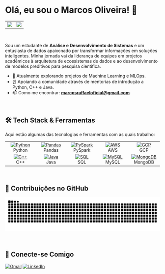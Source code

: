 # Olá, eu sou o Marcos Oliveira! 👋

<table width="100%">
  <tr>
    <td width="50%" align="center">
      <a href="https://github.com/MarcosOliveira16">
        <img src="https://github-readme-stats.vercel.app/api/top-langs/?username=MarcosOliveira16&layout=compact&hide=jupyter%2Ctex%2Chtml&langs_count=6&theme=dracula" />
      </a>
    </td>
    <td width="50%" align="center">
      <a href="https://github.com/MarcosOliveira16">
        <img src="https://github-readme-streak-stats.herokuapp.com/?user=MarcosOliveira16&theme=dracula" />
      </a>
    </td>
  </tr>
</table>

<br/>

Sou um estudante de **Análise e Desenvolvimento de Sistemas** e um entusiasta de dados apaixonado por transformar informações em soluções inteligentes. Minha jornada vai da liderança de equipes em projetos acadêmicos à arquitetura de ecossistemas de dados e ao desenvolvimento de modelos preditivos para pesquisa científica.

- 🔭 Atualmente explorando projetos de Machine Learning e MLOps.
- 멘 Apoiando a comunidade através de mentorias de introdução a Python, C++ e Java.
- 📫 Como me encontrar: **marcosraffaeloficial@gmail.com**

<br/>

## 🛠️ Tech Stack & Ferramentas

Aqui estão algumas das tecnologias e ferramentas com as quais trabalho:

<table>
  <tr>
    <td align="center" width="96">
      <a href="#-linguagens-de-programação">
        <img src="https://cdn.jsdelivr.net/gh/devicons/devicon@latest/icons/python/python-original.svg" width="48" height="48" alt="Python" />
      </a>
      <br>Python
    </td>
    <td align="center" width="96">
      <a href="#-dados--big-data">
        <img src="https://cdn.jsdelivr.net/gh/devicons/devicon@latest/icons/pandas/pandas-original-wordmark.svg" width="48" height="48" alt="Pandas" />
      </a>
      <br>Pandas
    </td>
    <td align="center" width="96">
      <a href="#-dados--big-data">
        <img src="https://cdn.jsdelivr.net/gh/devicons/devicon@latest/icons/apachespark/apachespark-original-wordmark.svg" width="48" height="48" alt="PySpark" />
      </a>
      <br>PySpark
    </td>
    <td align="center" width="96">
      <a href="#-cloud--bancos-de-dados">
        <img src="https://cdn.jsdelivr.net/gh/devicons/devicon@latest/icons/amazonwebservices/amazonwebservices-original-wordmark.svg" width="48" height="48" alt="AWS" />
      </a>
      <br>AWS
    </td>
    <td align="center" width="96">
      <a href="#-cloud--bancos-de-dados">
        <img src="https://cdn.jsdelivr.net/gh/devicons/devicon@latest/icons/googlecloud/googlecloud-original.svg" width="48" height="48" alt="GCP" />
      </a>
      <br>GCP
    </td>
  </tr>
  <tr>
    <td align="center" width="96">
      <a href="#-linguagens-de-programação">
        <img src="https://cdn.jsdelivr.net/gh/devicons/devicon@latest/icons/cplusplus/cplusplus-original.svg" width="48" height="48" alt="C++" />
      </a>
      <br>C++
    </td>
    <td align="center" width="96">
      <a href="#-linguagens-de-programação">
        <img src="https://cdn.jsdelivr.net/gh/devicons/devicon@latest/icons/java/java-original-wordmark.svg" width="48" height="48" alt="Java" />
      </a>
      <br>Java
    </td>
    <td align="center" width="96">
      <a href="#-linguagens-de-programação">
        <img src="https://cdn.jsdelivr.net/gh/devicons/devicon@latest/icons/azuresqldatabase/azuresqldatabase-original.svg" width="48" height="48" alt="SQL" />
      </a>
      <br>SQL
    </td>
    <td align="center" width="96">
      <a href="#-cloud--bancos-de-dados">
        <img src="https://cdn.jsdelivr.net/gh/devicons/devicon@latest/icons/mysql/mysql-original-wordmark.svg" width="48" height="48" alt="MySQL" />
      </a>
      <br>MySQL
    </td>
    <td align="center" width="96">
      <a href="#-cloud--bancos-de-dados">
        <img src="https://cdn.jsdelivr.net/gh/devicons/devicon@latest/icons/mongodb/mongodb-original-wordmark.svg" width="48" height="48" alt="MongoDB" />
      </a>
      <br>MongoDB
    </td>
  </tr>
</table>

<br/>

## 🐍 Contribuições no GitHub

![Snake animation](https://github.com/MarcosOliveira16/MarcosOliveira16/blob/output/github-contribution-grid-snake.svg?palette=github-dark)

<br/>

## 🔗 Conecte-se Comigo

<p align="left">
  <a href="mailto:marcosraffaeloficial@gmail.com" target="_blank"><img src="https://img.shields.io/badge/Gmail-D14836?style=for-the-badge&logo=gmail&logoColor=white" alt="Gmail"></a>
  <a href="https://www.linkedin.com/in/marcos-oliveira-77410424a" target="_blank"><img src="https://img.shields.io/badge/-LinkedIn-%230077B5?style=for-the-badge&logo=linkedin&logoColor=white" alt="LinkedIn"></a>
</p>

